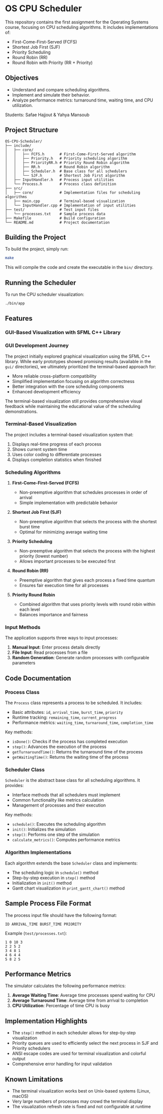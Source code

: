 # OS CPU Scheduler

This repository contains the first assignment for the Operating Systems course, focusing on CPU scheduling algorithms. It includes implementations of:

- First-Come-First-Served (FCFS)
- Shortest Job First (SJF)
- Priority Scheduling
- Round Robin (RR)
- Round Robin with Priority (RR + Priority)

## Objectives

- Understand and compare scheduling algorithms.
- Implement and simulate their behavior.
- Analyze performance metrics: turnaround time, waiting time, and CPU utilization.

Students: Safae Hajjout & Yahya Mansoub

## Project Structure

```
OS-CPU-Scheduler/
├── include/
│   ├── core/
│   │   ├── FCFS.h       # First-Come-First-Served algorithm
│   │   ├── Priority.h   # Priority scheduling algorithm
│   │   ├── PriorityRR.h # Priority Round Robin algorithm
│   │   ├── RR.h         # Round Robin algorithm
│   │   ├── Scheduler.h  # Base class for all schedulers
│   │   └── SJF.h        # Shortest Job First algorithm
│   ├── InputHandler.h   # Process input utilities
│   └── Process.h        # Process class definition
├── src/
│   ├── core/            # Implementation files for scheduling algorithms
│   ├── main.cpp         # Terminal-based visualization
│   └── InputHandler.cpp # Implementation of input utilities
├── test/                # Test input files
│   └── processes.txt    # Sample process data
├── Makefile             # Build configuration
└── README.md            # Project documentation
```

## Building the Project

To build the project, simply run:

```bash
make
```

This will compile the code and create the executable in the `bin/` directory.

## Running the Scheduler

To run the CPU scheduler visualization:

```bash
./bin/app
```

## Features

### GUI-Based Visualization with SFML C++ Library

### GUI Development Journey

The project initially explored graphical visualization using the SFML C++ library. While early prototypes showed promising results (available in the `gui/` directories), we ultimately prioritized the terminal-based approach for:

- More reliable cross-platform compatibility
- Simplified implementation focusing on algorithm correctness
- Better integration with the core scheduling components
- Enhanced development efficiency

The terminal-based visualization still provides comprehensive visual feedback while maintaining the educational value of the scheduling demonstrations.

### Terminal-Based Visualization

The project includes a terminal-based visualization system that:

1. Displays real-time progress of each process
2. Shows current system time
3. Uses color coding to differentiate processes
4. Displays completion statistics when finished

### Scheduling Algorithms

1. **First-Come-First-Served (FCFS)**
   - Non-preemptive algorithm that schedules processes in order of arrival
   - Simple implementation with predictable behavior

2. **Shortest Job First (SJF)**
   - Non-preemptive algorithm that selects the process with the shortest burst time
   - Optimal for minimizing average waiting time

3. **Priority Scheduling**
   - Non-preemptive algorithm that selects the process with the highest priority (lowest number)
   - Allows important processes to be executed first

4. **Round Robin (RR)**
   - Preemptive algorithm that gives each process a fixed time quantum
   - Ensures fair execution time for all processes

5. **Priority Round Robin**
   - Combined algorithm that uses priority levels with round robin within each level
   - Balances importance and fairness

### Input Methods

The application supports three ways to input processes:

1. **Manual Input**: Enter process details directly
2. **File Input**: Read processes from a file
3. **Random Generation**: Generate random processes with configurable parameters

## Code Documentation

### Process Class

The `Process` class represents a process to be scheduled. It includes:

- Basic attributes: `id`, `arrival_time`, `burst_time`, `priority`
- Runtime tracking: `remaining_time`, `current_progress`
- Performance metrics: `waiting_time`, `turnaround_time`, `completion_time`

Key methods:
- `isDone()`: Checks if the process has completed execution
- `step()`: Advances the execution of the process
- `getTurnaroundTime()`: Returns the turnaround time of the process
- `getWaitingTime()`: Returns the waiting time of the process

### Scheduler Class

`Scheduler` is the abstract base class for all scheduling algorithms. It provides:

- Interface methods that all schedulers must implement
- Common functionality like metrics calculation
- Management of processes and their execution

Key methods:
- `schedule()`: Executes the scheduling algorithm
- `init()`: Initializes the simulation
- `step()`: Performs one step of the simulation
- `calculate_metrics()`: Computes performance metrics

### Algorithm Implementations

Each algorithm extends the base `Scheduler` class and implements:

- The scheduling logic in `schedule()` method
- Step-by-step execution in `step()` method
- Initialization in `init()` method
- Gantt chart visualization in `print_gantt_chart()` method

## Sample Process File Format

The process input file should have the following format:
```
ID ARRIVAL_TIME BURST_TIME PRIORITY
```

Example (`test/processes.txt`):
```
1 0 10 3
2 2 5 2
3 4 8 1
4 6 4 4
5 8 2 5
```

## Performance Metrics

The simulator calculates the following performance metrics:

1. **Average Waiting Time**: Average time processes spend waiting for CPU
2. **Average Turnaround Time**: Average time from arrival to completion
3. **CPU Utilization**: Percentage of time CPU is busy

## Implementation Highlights

- The `step()` method in each scheduler allows for step-by-step visualization
- Priority queues are used to efficiently select the next process in SJF and Priority schedulers
- ANSI escape codes are used for terminal visualization and colorful output
- Comprehensive error handling for input validation

## Known Limitations

- The terminal visualization works best on Unix-based systems (Linux, macOS)
- Very large numbers of processes may crowd the terminal display
- The visualization refresh rate is fixed and not configurable at runtime